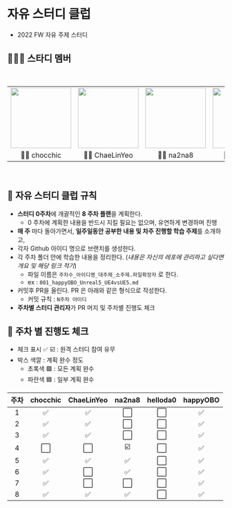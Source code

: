 # 자유 스터디 클럽

- 2022 FW 자유 주제 스터디

## 👨‍👨‍👦 스타디 멤버

<br/>
<table>
  <tr>
    <td height="140px" align="center"> <a href="https://github.com/chocchic"><img src="https://avatars.githubusercontent.com/u/60125582?s=460&v=4" width="140px" /><br/></a></td>
    <td height="140px" align="center"> <a href="https://github.com/ChaeLinYeo"><img src="https://avatars.githubusercontent.com/u/29560815?s=460&v=4" width="140px" /><br/></a></td>
    <td height="140px" align="center"> <a href="https://github.com/na2na8"><img src="https://avatars.githubusercontent.com/u/32005272?s=460&v=4" width="140px" /><br/></a></td>
    <td height="140px" align="center"> <a href="https://github.com/helloda0"><img src="https://avatars.githubusercontent.com/u/31719868?s=460&v=4" width="140px" /><br/></a></td>
    <td height="140px" align="center"> <a href="https://github.com/happyOBO"><img src="https://avatars.githubusercontent.com/u/44173619?s=460&v=4" width="140px" /><br/></a></td>
  </tr>
  <tr>
    <td align="center">👼🏻 chocchic</td>
    <td align="center">👼🏻 ChaeLinYeo</td>
    <td align="center">👼🏻 na2na8</td>
    <td align="center">👼🏻 helloda0</td>
    <td align="center">👼🏻 happyOBO</td>
  </tr>
</table>
<br/>

## 🚩 자유 스터디 클럽 규칙

- **스터디 0주차**에 개괄적인 **8 주차 플랜**을 계획한다.
  - 0 주차에 계획한 내용을 반드시 지킬 필요는 없으며, 유연하게 변경하며 진행 
- **매 주** 마다 돌아가면서, **일주일동안 공부한 내용 및 차주 진행할 학습 주제**를 소개하고,  
- 각자 Github 아이디 명으로 브랜치를 생성한다.
- 각 주차 폴더 안에 학습한 내용을 정리한다. (*내용은 자신의 레포에 관리하고 싶다면 개요 및 해당 링크 적기*)
  - 파일 이름은 `주차수_아이디명_대주제_소주제.파일확장자` 로 한다.
  - ex : `001_happyOBO_Unreal5_UE4vsUE5.md`
- 커밋후 PR을 올린다. PR 은 아래와 같은 형식으로 작성한다.
  - 커밋 규칙 : `N주차 아이디`
- **주차별 스터디 관리자**가 PR 머지 및 주차별 진행도 체크


## 📆 주차 별 진행도 체크

- 체크 표시 ✅ ☑️ : 원격 스터디 참여 유무
- 박스 색깔 : 계획 완수 정도
  - 초록색 🟩 : 모든 계획 완수
  - 파란색 🟦 : 일부 계획 완수

| 주차 | chocchic | ChaeLinYeo | na2na8 | helloda0 | happyOBO |
| :-: | :-: | :-: | :-: | :-: | :-: |
| 1 | ✅ | ✅ | ⬜ | ⬜ | ✅ |
| 2 | ✅ | ✅ | ⬜ | ⬜ | ✅ |
| 3 | ✅ | ✅ | ⬜ | ⬜ | ✅ |
| 4 | ⬜ | ⬜ | ☑️ | ⬜ | ✅ |
| 5 | ✅ | ✅ | ✅ | ⬜ | ✅ |
| 6 | ✅ | ⬜ | ✅ | ⬜ | ✅ |
| 7 | ✅ | ⬜ | ⬜ | ⬜ | ✅ |
| 8 | ✅ | ✅ | ✅ | ⬜ | ✅ |
